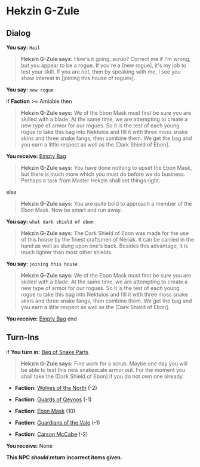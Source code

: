 # Hekzin G-Zule
## Dialog

**You say:** `Hail`



>**Hekzin G-Zule says:** How's it going, scrub? Correct me if I'm wrong, but you appear to be a rogue. If you're a [new rogue], it's my job to test your skill.  If you are not, then by speaking with me, I see you show interest in [joining this house of rogues].

**You say:** `new rogue`



if **Faction** >= Amiable then 



>**Hekzin G-Zule says:** We of the Ebon Mask must first be sure you are skilled with a blade. At the same time, we are attempting to create a new type of armor for our rogues. So it is the test of each young rogue to take this bag into Nektulos and fill it with three moss snake skins and three snake fangs, then combine them. We get the bag and you earn a little respect as well as the [Dark Shield of Ebon].



**You receive:**  [Empty Bag](/item/17943)



>**Hekzin G-Zule says:** You have done nothing to upset the Ebon Mask, but there is much more which you must do before we do business.  Perhaps a task from Master Hekzin shall set things right.


else



>**Hekzin G-Zule says:** You are quite bold to approach a member of the Ebon Mask. Now be smart and run away.




**You say:** `what dark shield of ebon`



>**Hekzin G-Zule says:** The Dark Shield of Ebon was made for the use of this house by the finest craftsmen of Neriak.  It can be carried in the hand as well as slung upon one's back.  Besides this advantage, it is much lighter than most other shields.

**You say:** `joining this house`



>**Hekzin G-Zule says:** We of the Ebon Mask must first be sure you are skilled with a blade. At the same time, we are attempting to create a new type of armor for our rogues. So it is the test of each young rogue to take this bag into Nektulos and fill it with three moss snake skins and three snake fangs, then combine them. We get the bag and you earn a little respect as well as the [Dark Shield of Ebon].


**You receive:**  [Empty Bag](/item/17943)
end

## Turn-Ins





if **You turn in:** [Bag of Snake Parts](/item/13889)


>**Hekzin G-Zule says:** Fine work for a scrub. Maybe one day you will be able to test this new snakescale armor out. For the moment you shall take the [Dark Shield of Ebon] if you do not own one already.


* __Faction:__ [Wolves of the North](/faction/320) (-2)


* __Faction:__ [Guards of Qeynos](/faction/262) (-1)


* __Faction:__ [Ebon Mask](/faction/244) (10)


* __Faction:__ [Guardians of the Vale](/faction/263) (-1)


* __Faction:__ [Carson McCabe](/faction/329) (-2)


 **You receive:** None 

**This NPC *should* return incorrect items given.**








